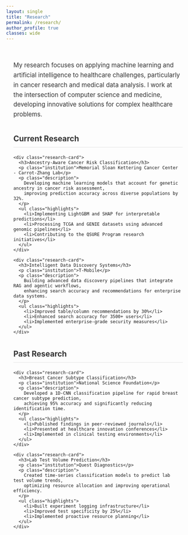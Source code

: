 ```yaml
---
layout: single
title: "Research"
permalink: /research/
author_profile: true
classes: wide
---
```


<div class="research-wrapper">
  <div class="research-intro">
    <p>
      My research focuses on applying machine learning and artificial intelligence to healthcare challenges,
      particularly in cancer research and medical data analysis. I work at the intersection of computer science
      and medicine, developing innovative solutions for complex healthcare problems.
    </p>
  </div>

  <div class="current-research">
    <h2>Current Research</h2>
    
    <div class="research-card">
      <h3>Ancestry-Aware Cancer Risk Classification</h3>
      <p class="institution">Memorial Sloan Kettering Cancer Center - Carrot-Zhang Lab</p>
      <p class="description">
        Developing machine learning models that account for genetic ancestry in cancer risk assessment,
        improving prediction accuracy across diverse populations by 32%.
      </p>
      <ul class="highlights">
        <li>Implementing LightGBM and SHAP for interpretable predictions</li>
        <li>Processing TCGA and GENIE datasets using advanced genomic pipelines</li>
        <li>Contributing to the QSURE Program research initiatives</li>
      </ul>
    </div>

    <div class="research-card">
      <h3>Intelligent Data Discovery Systems</h3>
      <p class="institution">T-Mobile</p>
      <p class="description">
        Building advanced data discovery pipelines that integrate RAG and agentic workflows,
        enhancing search accuracy and recommendations for enterprise data systems.
      </p>
      <ul class="highlights">
        <li>Improved table/column recommendations by 30%</li>
        <li>Enhanced search accuracy for 3500+ users</li>
        <li>Implemented enterprise-grade security measures</li>
      </ul>
    </div>
  </div>

  <div class="past-research">
    <h2>Past Research</h2>

    <div class="research-card">
      <h3>Breast Cancer Subtype Classification</h3>
      <p class="institution">National Science Foundation</p>
      <p class="description">
        Developed a 1D-CNN classification pipeline for rapid breast cancer subtype prediction,
        achieving 95% accuracy and significantly reducing identification time.
      </p>
      <ul class="highlights">
        <li>Published findings in peer-reviewed journals</li>
        <li>Presented at healthcare innovation conferences</li>
        <li>Implemented in clinical testing environments</li>
      </ul>
    </div>

    <div class="research-card">
      <h3>Lab Test Volume Prediction</h3>
      <p class="institution">Quest Diagnostics</p>
      <p class="description">
        Created time-series classification models to predict lab test volume trends,
        optimizing resource allocation and improving operational efficiency.
      </p>
      <ul class="highlights">
        <li>Built experiment logging infrastructure</li>
        <li>Improved test specificity by 25%</li>
        <li>Implemented proactive resource planning</li>
      </ul>
    </div>
  </div>
</div>

<style>
.research-wrapper {
  max-width: 900px;
  margin: 0 auto;
  padding: 20px;
}

.research-intro {
  font-size: 1.2em;
  line-height: 1.6;
  margin-bottom: 40px;
  color: #333;
}

.research-card {
  background: #fff;
  border-radius: 8px;
  padding: 25px;
  margin-bottom: 30px;
  box-shadow: 0 2px 4px rgba(0,0,0,0.1);
}

.research-card h3 {
  margin: 0;
  color: #333;
}

.institution {
  color: #666;
  font-style: italic;
  margin: 10px 0;
}

.description {
  font-size: 1.1em;
  line-height: 1.6;
  margin: 15px 0;
}

.highlights {
  list-style-type: none;
  padding-left: 0;
  margin-top: 15px;
}

.highlights li {
  margin: 8px 0;
  padding-left: 20px;
  position: relative;
}

.highlights li:before {
  content: "•";
  color: #007bff;
  position: absolute;
  left: 0;
}

h2 {
  margin: 40px 0 20px;
  color: #333;
  border-bottom: 2px solid #eee;
  padding-bottom: 10px;
}
</style> 